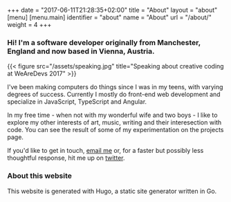 +++
date = "2017-06-11T21:28:35+02:00"
title = "About"
layout = "about"
[menu]
  [menu.main]
  identifier = "about"
  name       = "About"
  url        = "/about/"
  weight     = 4
+++

### Hi! I'm a software developer originally from Manchester, England and now based in Vienna, Austria.

{{< figure src="/assets/speaking.jpg" title="Speaking about creative coding at WeAreDevs 2017" >}}

I've been making computers do things since I was in my teens, with varying degrees of success. Currently I mostly do front-end web development and specialize in JavaScript, TypeScript and Angular.

In my free time - when not with my wonderful wife and two boys - I like to explore my other interests of art, music, writing and their interesection with code. You can see the result of some of my experimentation on the projects page.

If you'd like to get in touch, [email me](mailto:michael@michaelbromley.co.uk) or, for a faster but possibly less thoughtful response, hit me up on [twitter](https://twitter.com/michlbrmly).

### About this website

This website is generated with Hugo, a static site generator written in Go. 